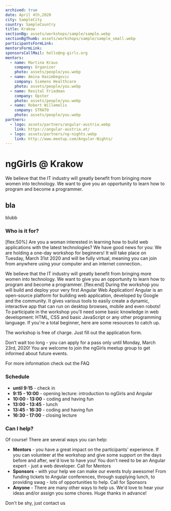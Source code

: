 ```yaml
---
archived: true
date: April 4th,2020
city: SampleCity
country: SampleCountry
title: Krakow
sectionBg: assets/workshops/sample/sample.webp
sectionBgThumb: assets/workshops/sample/sample_small.webp
participantsFormLink: 
mentorsFormLink: 
sponsorsCallMail: hello@ng-girls.org
mentors:
  - name: Martina Kraus
    company: Organizer
    photo: assets/people/you.webp
  - name: Amina Hasimbegovic
    company: Siemens Healthcare
    photo: assets/people/you.webp
  - name: Revital Friedman
    company: Opster
    photo: assets/people/you.webp
  - name: Robert Willemelis
    company: STRATO
    photo: assets/people/you.webp
partners:
  - logo: assets/partners/angular-austria.webp
    link: https://angular-austria.at/
  - logo: assets/partners/ng-nights.webp
    link: http://www.meetup.com/Angular-Nights/
---
```


# ngGirls @ Krakow

We believe that the IT industry will greatly benefit from bringing more women into technology.
We want to give you an opportunity to learn how to program and become a programmer.

## bla
blubb

### Who is it for?
[flex:50%]
Are you a woman interested in learning how to build web applications with the latest technologies? We have good news for you: We are holding a one-day workshop for beginners! It will take place on Tuesday, March 31st 2020 and will be fully virtual, meaning you can join from anywhere using your computer and an internet connection..

We believe that the IT industry will greatly benefit from bringing more women into technology. We want to give you an opportunity to learn how to program and become a programmer.
[flex:end]
During the workshop you will build and deploy your very first Angular Web Application! Angular is an open-source platform for building web application, developed by Google and the community. It gives various tools to easily create a dynamic, interactive app that can run on desktop browses, mobile and even robots!
To participate in the workshop you'll need some basic knowledge in web development: HTML, CSS and basic JavaScript or any other programming language. If you're a total beginner, here are some resources to catch up.

The workshop is free of charge. Just fill out the application form.

Don’t wait too long - you can apply for a pass only until Monday, March 23rd, 2020!
You are welcome to join the ngGirls meetup group to get informed about future events.

For more information check out the FAQ


### Schedule

- **until 9:15** - check in
- **9:15 - 10:00** - opening lecture: introduction to ngGirls and Angular
- **10:00 - 13:00** - coding and having fun
- **13:00 - 13:45** - lunch
- **13:45 - 16:30** - coding and having fun
- **16:30 - 17:00** - closing lecture

### Can I help?

Of course! There are several ways you can help:

- **Mentors** - you have a great impact on the participants' experience. If you can volunteer at the workshop and give some support on the days before and after, we'd love to have you! You don't need to be an Angular expert - just a web developer. Call for Mentors
- **Sponsors** - with your help we can make our events truly awesome! From funding tickets to Angular conferences, through supplying lunch, to providing swag - lots of opportunities to help. Call for Sponsors
- **Anyone** - There are many other ways to help us. We'd love to hear your ideas and/or assign you some chores. Huge thanks in advance!


Don't be shy, just contact us